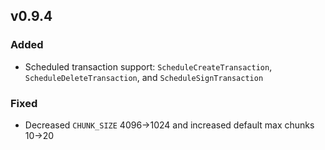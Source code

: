 ## v0.9.4

### Added

 * Scheduled transaction support: `ScheduleCreateTransaction`, `ScheduleDeleteTransaction`, and `ScheduleSignTransaction`

### Fixed
 * Decreased `CHUNK_SIZE` 4096->1024 and increased default max chunks 10->20
